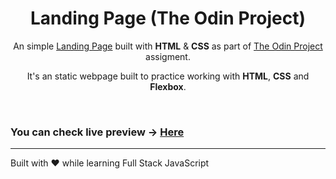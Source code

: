 <div align="center">

# Landing Page (The Odin Project)

An simple [Landing Page](https://sph-013.github.io/Landing-Page/) built with **HTML** & **CSS** as part of [The Odin Project](https://www.theodinproject.com/) assigment.

It's an static webpage built to practice working with **HTML**, **CSS** and **Flexbox**.
</div>
<br>

### You can check live preview -> [Here](https://sph-013.github.io/Landing-Page/)

---

Built with ❤️ while learning Full Stack JavaScript